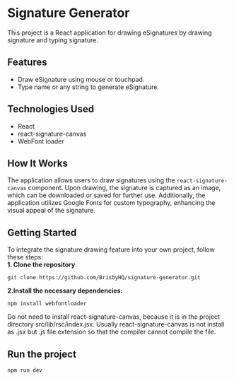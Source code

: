 # Signature Generator

This project is a React application for drawing eSignatures by drawing signature and typing signature.

## Features

- Draw eSignature using mouse or touchpad.
- Type name or any string to generate eSignature.

## Technologies Used

- React
- react-signature-canvas
- WebFont loader

## How It Works

The application allows users to draw signatures using the `react-signature-canvas` component. Upon drawing, the signature is captured as an image, which can be downloaded or saved for further use. Additionally, the application utilizes Google Fonts for custom typography, enhancing the visual appeal of the signature.

## Getting Started

To integrate the signature drawing feature into your own project, follow these steps:\
**1. Clone the repository**
   ```shell
git clone https://github.com/BrisbyHQ/signature-generator.git
```
**2.Install the necessary dependencies:**
   ```shell
npm install webfontloader
```
Do not need to install react-signature-canvas, because it is in the project directory src/lib/rsc/index.jsx.
Usually react-signature-canvas is not install as .jsx but .js file extension so that the compiler cannot compile the file.

## Run the project

```shell
npm run dev


